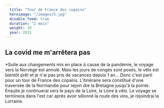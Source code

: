 ```yaml
---
  title: "Tour de France des copains"
  heroimage: "/images/5.jpg"
  disable_feed: true
  duration: "2 mois"
  weight: 10
  year: 2021
---
```

## La covid me m'arrêtera pas
*Suite aux changements mis en place à cause de la pandémie, le voyage vers la Norvège est annulé. Mais les jours de congés sont posés, le vélo est bientôt prêt et je n'ai pas pris de vacances depuis 1 an...
Donc c'est parti pour un tour de France des copains.
L'itinéraire sera constitué d'une traversée de la Normandie pour rejoin dre la Bretagne jusqu'à la pointe. Ensuite je continuerai vers le pays de la Loire, la Loire à vélo. Le voyage se terminera dans l'est car après avoir sillonné la route des vins, je rejoindrai la Lorraine.